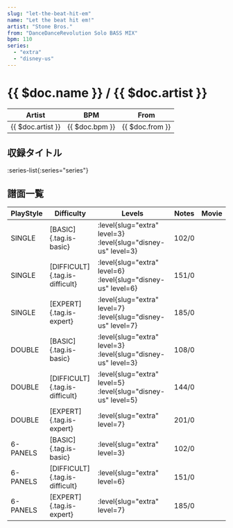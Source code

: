 ```yaml
---
slug: "let-the-beat-hit-em"
name: "Let the beat hit em!"
artist: "Stone Bros."
from: "DanceDanceRevolution Solo BASS MIX"
bpm: 110
series:
  - "extra"
  - "disney-us"
---
```


# {{ $doc.name }} / {{ $doc.artist }}

|Artist|BPM|From|
|------|---|----|
|{{ $doc.artist }}|{{ $doc.bpm }}|{{ $doc.from }}|

## 収録タイトル

:series-list{:series="series"}

## 譜面一覧

|PlayStyle|Difficulty|Levels|Notes|Movie|
|---------|----------|------|-----|-----|
|SINGLE|[BASIC]{.tag.is-basic}|:level{slug="extra" level=3} :level{slug="disney-us" level=3}|102/0||
|SINGLE|[DIFFICULT]{.tag.is-difficult}|:level{slug="extra" level=6} :level{slug="disney-us" level=6}|151/0||
|SINGLE|[EXPERT]{.tag.is-expert}|:level{slug="extra" level=7} :level{slug="disney-us" level=7}|185/0||
|DOUBLE|[BASIC]{.tag.is-basic}|:level{slug="extra" level=3} :level{slug="disney-us" level=3}|108/0||
|DOUBLE|[DIFFICULT]{.tag.is-difficult}|:level{slug="extra" level=5} :level{slug="disney-us" level=5}|144/0||
|DOUBLE|[EXPERT]{.tag.is-expert}|:level{slug="extra" level=7}|201/0||
|6-PANELS|[BASIC]{.tag.is-basic}|:level{slug="extra" level=3}|102/0||
|6-PANELS|[DIFFICULT]{.tag.is-difficult}|:level{slug="extra" level=6}|151/0||
|6-PANELS|[EXPERT]{.tag.is-expert}|:level{slug="extra" level=7}|185/0||
